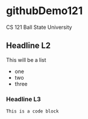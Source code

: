 # githubDemo121
CS 121 Ball State University

## Headline L2

This will be a list
* one
* two 
* three

### Headline L3

```
This is a code block
```
